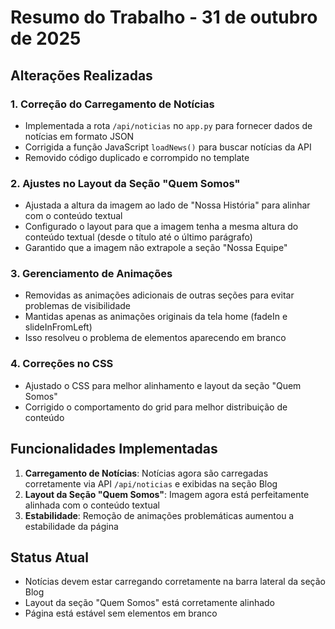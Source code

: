 # Resumo do Trabalho - 31 de outubro de 2025

## Alterações Realizadas

### 1. Correção do Carregamento de Notícias
- Implementada a rota `/api/noticias` no `app.py` para fornecer dados de notícias em formato JSON
- Corrigida a função JavaScript `loadNews()` para buscar notícias da API
- Removido código duplicado e corrompido no template

### 2. Ajustes no Layout da Seção "Quem Somos"
- Ajustada a altura da imagem ao lado de "Nossa História" para alinhar com o conteúdo textual
- Configurado o layout para que a imagem tenha a mesma altura do conteúdo textual (desde o título até o último parágrafo)
- Garantido que a imagem não extrapole a seção "Nossa Equipe"

### 3. Gerenciamento de Animações
- Removidas as animações adicionais de outras seções para evitar problemas de visibilidade
- Mantidas apenas as animações originais da tela home (fadeIn e slideInFromLeft)
- Isso resolveu o problema de elementos aparecendo em branco

### 4. Correções no CSS
- Ajustado o CSS para melhor alinhamento e layout da seção "Quem Somos"
- Corrigido o comportamento do grid para melhor distribuição de conteúdo

## Funcionalidades Implementadas

1. **Carregamento de Notícias**: Notícias agora são carregadas corretamente via API `/api/noticias` e exibidas na seção Blog
2. **Layout da Seção "Quem Somos"**: Imagem agora está perfeitamente alinhada com o conteúdo textual
3. **Estabilidade**: Remoção de animações problemáticas aumentou a estabilidade da página

## Status Atual

- Notícias devem estar carregando corretamente na barra lateral da seção Blog
- Layout da seção "Quem Somos" está corretamente alinhado
- Página está estável sem elementos em branco